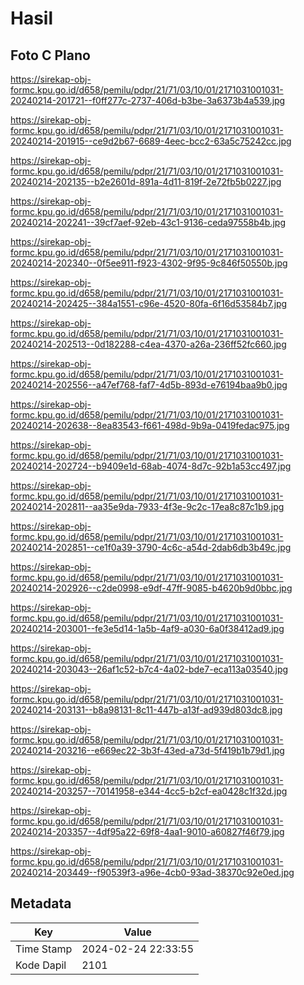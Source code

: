 # Hasil

## Foto C Plano

https://sirekap-obj-formc.kpu.go.id/d658/pemilu/pdpr/21/71/03/10/01/2171031001031-20240214-201721--f0ff277c-2737-406d-b3be-3a6373b4a539.jpg

https://sirekap-obj-formc.kpu.go.id/d658/pemilu/pdpr/21/71/03/10/01/2171031001031-20240214-201915--ce9d2b67-6689-4eec-bcc2-63a5c75242cc.jpg

https://sirekap-obj-formc.kpu.go.id/d658/pemilu/pdpr/21/71/03/10/01/2171031001031-20240214-202135--b2e2601d-891a-4d11-819f-2e72fb5b0227.jpg

https://sirekap-obj-formc.kpu.go.id/d658/pemilu/pdpr/21/71/03/10/01/2171031001031-20240214-202241--39cf7aef-92eb-43c1-9136-ceda97558b4b.jpg

https://sirekap-obj-formc.kpu.go.id/d658/pemilu/pdpr/21/71/03/10/01/2171031001031-20240214-202340--0f5ee911-f923-4302-9f95-9c846f50550b.jpg

https://sirekap-obj-formc.kpu.go.id/d658/pemilu/pdpr/21/71/03/10/01/2171031001031-20240214-202425--384a1551-c96e-4520-80fa-6f16d53584b7.jpg

https://sirekap-obj-formc.kpu.go.id/d658/pemilu/pdpr/21/71/03/10/01/2171031001031-20240214-202513--0d182288-c4ea-4370-a26a-236ff52fc660.jpg

https://sirekap-obj-formc.kpu.go.id/d658/pemilu/pdpr/21/71/03/10/01/2171031001031-20240214-202556--a47ef768-faf7-4d5b-893d-e76194baa9b0.jpg

https://sirekap-obj-formc.kpu.go.id/d658/pemilu/pdpr/21/71/03/10/01/2171031001031-20240214-202638--8ea83543-f661-498d-9b9a-0419fedac975.jpg

https://sirekap-obj-formc.kpu.go.id/d658/pemilu/pdpr/21/71/03/10/01/2171031001031-20240214-202724--b9409e1d-68ab-4074-8d7c-92b1a53cc497.jpg

https://sirekap-obj-formc.kpu.go.id/d658/pemilu/pdpr/21/71/03/10/01/2171031001031-20240214-202811--aa35e9da-7933-4f3e-9c2c-17ea8c87c1b9.jpg

https://sirekap-obj-formc.kpu.go.id/d658/pemilu/pdpr/21/71/03/10/01/2171031001031-20240214-202851--ce1f0a39-3790-4c6c-a54d-2dab6db3b49c.jpg

https://sirekap-obj-formc.kpu.go.id/d658/pemilu/pdpr/21/71/03/10/01/2171031001031-20240214-202926--c2de0998-e9df-47ff-9085-b4620b9d0bbc.jpg

https://sirekap-obj-formc.kpu.go.id/d658/pemilu/pdpr/21/71/03/10/01/2171031001031-20240214-203001--fe3e5d14-1a5b-4af9-a030-6a0f38412ad9.jpg

https://sirekap-obj-formc.kpu.go.id/d658/pemilu/pdpr/21/71/03/10/01/2171031001031-20240214-203043--26af1c52-b7c4-4a02-bde7-eca113a03540.jpg

https://sirekap-obj-formc.kpu.go.id/d658/pemilu/pdpr/21/71/03/10/01/2171031001031-20240214-203131--b8a98131-8c11-447b-a13f-ad939d803dc8.jpg

https://sirekap-obj-formc.kpu.go.id/d658/pemilu/pdpr/21/71/03/10/01/2171031001031-20240214-203216--e669ec22-3b3f-43ed-a73d-5f419b1b79d1.jpg

https://sirekap-obj-formc.kpu.go.id/d658/pemilu/pdpr/21/71/03/10/01/2171031001031-20240214-203257--70141958-e344-4cc5-b2cf-ea0428c1f32d.jpg

https://sirekap-obj-formc.kpu.go.id/d658/pemilu/pdpr/21/71/03/10/01/2171031001031-20240214-203357--4df95a22-69f8-4aa1-9010-a60827f46f79.jpg

https://sirekap-obj-formc.kpu.go.id/d658/pemilu/pdpr/21/71/03/10/01/2171031001031-20240214-203449--f90539f3-a96e-4cb0-93ad-38370c92e0ed.jpg


## Metadata

| Key        | Value               |
| ---------- | ------------------- |
| Time Stamp | 2024-02-24 22:33:55 |
| Kode Dapil | 2101                |



